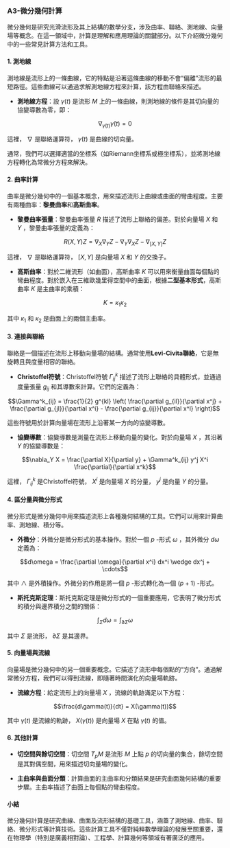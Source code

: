 ### A3-微分幾何計算

微分幾何是研究光滑流形及其上結構的數學分支，涉及曲率、聯絡、測地線、向量場等概念。在這一領域中，計算是理解和應用理論的關鍵部分。以下介紹微分幾何中的一些常見計算方法和工具。

#### 1. 測地線

測地線是流形上的一條曲線，它的特點是沿著這條曲線的移動不會“偏離”流形的最短路徑。這些曲線可以通過求解測地線方程來計算，該方程由聯絡來描述。

- **測地線方程**：設  $`\gamma(t)`$  是流形  $`M`$  上的一條曲線，則測地線的條件是其切向量的協變導數為零，即：

  
```math
\nabla_{\dot{\gamma}(t)} \dot{\gamma}(t) = 0
```


  這裡， $`\nabla`$  是聯絡運算符， $`\dot{\gamma}(t)`$  是曲線的切向量。

  通常，我們可以選擇適當的坐標系（如Riemann坐標系或極坐標系），並將測地線方程轉化為常微分方程來解決。

#### 2. 曲率計算

曲率是微分幾何中的一個基本概念，用來描述流形上曲線或曲面的彎曲程度。主要有兩種曲率：**黎曼曲率**和**高斯曲率**。

- **黎曼曲率張量**：黎曼曲率張量  $`R`$  描述了流形上聯絡的偏差。對於向量場  $`X`$  和  $`Y`$ ，黎曼曲率張量的定義為：

  
```math
R(X, Y)Z = \nabla_X \nabla_Y Z - \nabla_Y \nabla_X Z - \nabla_{[X,Y]} Z
```


  這裡， $`\nabla`$  是聯絡運算符， $`[X, Y]`$  是向量場  $`X`$  和  $`Y`$  的交換子。

- **高斯曲率**：對於二維流形（如曲面），高斯曲率  $`K`$  可以用來衡量曲面每個點的彎曲程度。對於嵌入在三維歐幾里得空間中的曲面，根據**二型基本形式**，高斯曲率  $`K`$  是主曲率的乘積：

  
```math
K = \kappa_1 \kappa_2
```


  其中  $`\kappa_1`$  和  $`\kappa_2`$  是曲面上的兩個主曲率。

#### 3. 連接與聯絡

聯絡是一個描述在流形上移動向量場的結構。通常使用**Levi-Civita聯絡**，它是無旋轉且與度量相容的聯絡。

- **Christoffel符號**：Christoffel符號  $`\Gamma^k_{ij}`$  描述了流形上聯絡的具體形式，並通過度量張量  $`g_{ij}`$  和其導數來計算。它們的定義為：

  
```math
\Gamma^k_{ij} = \frac{1}{2} g^{kl} \left( \frac{\partial g_{il}}{\partial x^j} + \frac{\partial g_{jl}}{\partial x^i} - \frac{\partial g_{ij}}{\partial x^l} \right)
```


  這些符號用於計算向量場在流形上沿著某一方向的協變導數。

- **協變導數**：協變導數是測量在流形上移動向量的變化。對於向量場  $`X`$ ，其沿著  $`Y`$  的協變導數是：

  
```math
\nabla_Y X = \frac{\partial X}{\partial y} + \Gamma^k_{ij} y^j X^i \frac{\partial}{\partial x^k}
```


  這裡， $`\Gamma^k_{ij}`$  是Christoffel符號， $`X^i`$  是向量場  $`X`$  的分量， $`y^j`$  是向量  $`Y`$  的分量。

#### 4. 區分量與微分形式

微分形式是微分幾何中用來描述流形上各種幾何結構的工具。它們可以用來計算曲率、測地線、積分等。

- **外微分**：外微分是微分形式的基本操作。對於一個  $`p`$ -形式  $`\omega`$ ，其外微分  $`d\omega`$  定義為：

  
```math
d\omega = \frac{\partial \omega}{\partial x^i} dx^i \wedge dx^j + \cdots
```


  其中  $`\wedge`$  是外積操作。外微分的作用是將一個  $`p`$ -形式轉化為一個  $`(p+1)`$ -形式。

- **斯托克斯定理**：斯托克斯定理是微分形式的一個重要應用，它表明了微分形式的積分與邊界積分之間的關係：

  
```math
\int_\Sigma d\omega = \int_{\partial \Sigma} \omega
```

  
  其中  $`\Sigma`$  是流形， $`\partial \Sigma`$  是其邊界。

#### 5. 向量場與流線

向量場是微分幾何中的另一個重要概念。它描述了流形中每個點的“方向”。通過解常微分方程，我們可以得到流線，即隨著時間演化的向量場軌跡。

- **流線方程**：給定流形上的向量場  $`X`$ ，流線的軌跡滿足以下方程：

  
```math
\frac{d\gamma(t)}{dt} = X(\gamma(t))
```

  
  其中  $`\gamma(t)`$  是流線的軌跡， $`X(\gamma(t))`$  是向量場  $`X`$  在點  $`\gamma(t)`$  的值。

#### 6. 其他計算

- **切空間與餘切空間**：切空間  $`T_pM`$  是流形  $`M`$  上點  $`p`$  的切向量的集合，餘切空間是其對偶空間，用來描述切向量場的變化。

- **主曲率與曲面分類**：計算曲面的主曲率和分類結果是研究曲面幾何結構的重要步驟。主曲率描述了曲面上每個點的彎曲程度。

#### 小結

微分幾何計算是研究曲線、曲面及流形結構的基礎工具，涵蓋了測地線、曲率、聯絡、微分形式等計算技術。這些計算工具不僅對純粹數學理論的發展至關重要，還在物理學（特別是廣義相對論）、工程學、計算幾何等領域有著廣泛的應用。